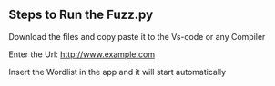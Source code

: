 ## Steps to Run the Fuzz.py

Download the files and copy paste it to the Vs-code or any Compiler

Enter the Url: http://www.example.com

Insert the Wordlist in the app and it will start automatically
